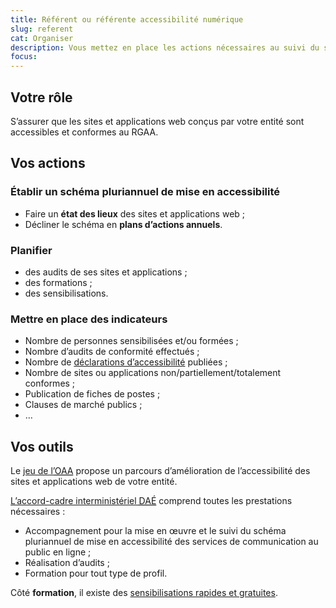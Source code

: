 ```yaml
---
title: Référent ou référente accessibilité numérique
slug: referent
cat: Organiser
description: Vous mettez en place les actions nécessaires au suivi du schéma pluriannuel
focus:
---
```


## Votre rôle

S’assurer que les sites et applications web conçus par votre entité sont accessibles et conformes au RGAA.

## Vos actions

### Établir un schéma pluriannuel de mise en accessibilité

* Faire un **état des lieux** des sites et applications web ;
* Décliner le schéma en **plans d’actions annuels**.

### Planifier

* des audits de ses sites et applications ;
* des formations ;
* des sensibilisations.

### Mettre en place des indicateurs 

* Nombre de personnes sensibilisées et/ou formées ;
* Nombre d’audits de conformité effectués ;
* Nombre de [déclarations d’accessibilité](../../declaration-accessibilite) publiées ;
* Nombre de sites ou applications non/partiellement/totalement conformes ;
* Publication de fiches de postes ;
* Clauses de marché publics ;
* …

## Vos outils

Le [jeu de l’<abbr title="organisation de l’amélioration de l’accessibilité">OAA</abbr>](../../jeu-de-oaa) propose un parcours d’amélioration de l’accessibilité des sites et applications web de votre entité.

[L’accord-cadre interministériel <abbr title="Direction des achats de l’État">DAÉ</abbr>](../../accord-cadre-dae/) comprend toutes les prestations nécessaires :
* Accompagnement pour la mise en œuvre et le suivi du schéma pluriannuel de mise en accessibilité des services de communication au public en ligne ;
* Réalisation d’audits ;
* Formation pour tout type de profil.

Côté **formation**, il existe des [sensibilisations rapides et gratuites]().
